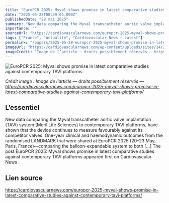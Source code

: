 ```yaml
---
title: "EuroPCR 2025: Myval shows promise in latest comparative studies against contemporary TAVI platforms"
date: "2025-05-28T08:39:05.000Z"
publishedDate: "28 mai 2025"
summary: "New data comparing the Myval transcatheter aortic valve implantation (TAVI) system (Meril Life Sciences) to contemporary TAVI platforms, have shown that the device continues to measure favourably against its competitor valves. One-year clinical and haemodynamic outcomes from the randomised LANDMARK trial were shared at EuroPCR 2025 (20–23 May, Paris, France)—comparing the balloon-expandable system to both [&#8230;] The post EuroPCR 2025: Myval shows promise in latest comparative studies against contemporary TAVI platforms appeared first on Cardiovascular News ."
importance: ""
sourceUrl: "https://cardiovascularnews.com/europcr-2025-myval-shows-promise-in-latest-comparative-studies-against-contemporary-tavi-platforms/"
tags: ["France", "Actualité", "Cardiovascular News — Latest"]
permalink: "/papers/2025-05-28-europcr-2025-myval-shows-promise-in-latest-comparative-studies-against-contemporary-tavi-platforms"
imageUrl: "https://cardiovascularnews.com/wp-content/uploads/sites/14/2025/05/IMG_4218-scaled.jpg"
imageCredit: "Image de l’article — droits possiblement réservés — https://cardiovascularnews.com/europcr-2025-myval-shows-promise-in-latest-comparative-studies-against-contemporary-tavi-platforms/"
---
```


![EuroPCR 2025: Myval shows promise in latest comparative studies against contemporary TAVI platforms](https://cardiovascularnews.com/wp-content/uploads/sites/14/2025/05/IMG_4218-scaled.jpg)

*Crédit image : Image de l’article — droits possiblement réservés — https://cardiovascularnews.com/europcr-2025-myval-shows-promise-in-latest-comparative-studies-against-contemporary-tavi-platforms/*

## L’essentiel

New data comparing the Myval transcatheter aortic valve implantation (TAVI) system (Meril Life Sciences) to contemporary TAVI platforms, have shown that the device continues to measure favourably against its competitor valves. One-year clinical and haemodynamic outcomes from the randomised LANDMARK trial were shared at EuroPCR 2025 (20–23 May, Paris, France)—comparing the balloon-expandable system to both [&#8230;] The post EuroPCR 2025: Myval shows promise in latest comparative studies against contemporary TAVI platforms appeared first on Cardiovascular News .

## Lien source

https://cardiovascularnews.com/europcr-2025-myval-shows-promise-in-latest-comparative-studies-against-contemporary-tavi-platforms/
